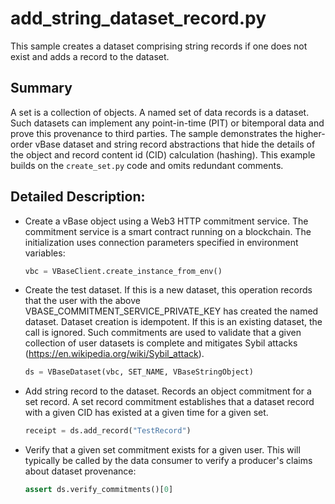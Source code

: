 # add_string_dataset_record.py
This sample creates a dataset comprising string records
if one does not exist and adds a record to the dataset.

## Summary
A set is a collection of objects.
A named set of data records is a dataset.
Such datasets can implement any point-in-time (PIT) or bitemporal data
and prove this provenance to third parties.
The sample demonstrates the higher-order vBase dataset and string record abstractions
that hide the details of the object and record content id (CID) calculation (hashing).
This example builds on the `create_set.py` code and omits redundant comments.

## Detailed Description:

- Create a vBase object using a Web3 HTTP commitment service.
The commitment service is a smart contract running on a blockchain.
The initialization uses connection parameters specified in environment variables:
    ```python
    vbc = VBaseClient.create_instance_from_env()
    ```

- Create the test dataset.
If this is a new dataset,
this operation records that the user with the above VBASE_COMMITMENT_SERVICE_PRIVATE_KEY
has created the named dataset.
Dataset creation is idempotent.
If this is an existing dataset, the call is ignored.
Such commitments are used to validate that a given collection of user datasets is complete
and mitigates Sybil attacks (https://en.wikipedia.org/wiki/Sybil_attack).
    ```python
    ds = VBaseDataset(vbc, SET_NAME, VBaseStringObject)
    ```

- Add string record to the dataset.
Records an object commitment for a set record.
A set record commitment establishes that a dataset record with a given CID
has existed at a given time for a given set.
    ```python
    receipt = ds.add_record("TestRecord")
    ```

- Verify that a given set commitment exists for a given user.
This will typically be called by the data consumer to verify
a producer's claims about dataset provenance:
    ```python
    assert ds.verify_commitments()[0]
    ```
